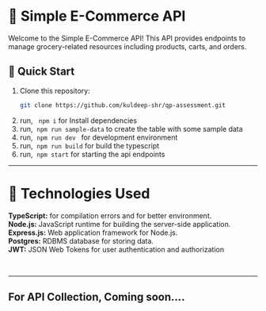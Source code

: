 # 🛒 Simple E-Commerce API

Welcome to the Simple E-Commerce API! This API provides endpoints to manage grocery-related resources including products, carts, and orders.

## 🚀 Quick Start

1. Clone this repository:
   ```bash
   git clone https://github.com/kuldeep-shr/qp-assessment.git
   ```
2. run, &nbsp; `npm i` for Install dependencies
3. run,&nbsp; `npm run sample-data` to create the table with some sample data
4. run,&nbsp; `npm run dev ` for development environment
5. run,&nbsp; `npm run build` for build the typescript
6. run,&nbsp; `npm start` for starting the api endpoints
   <br />

---

# 🔧 **Technologies Used** <br />

**TypeScript:** for compilation errors and for better environment. <br />
**Node.js:** JavaScript runtime for building the server-side application. <br />
**Express.js:** Web application framework for Node.js. <br />
**Postgres:** RDBMS database for storing data. <br />
**JWT:** JSON Web Tokens for user authentication and authorization

<br />

---

## For API Collection, Coming soon....
